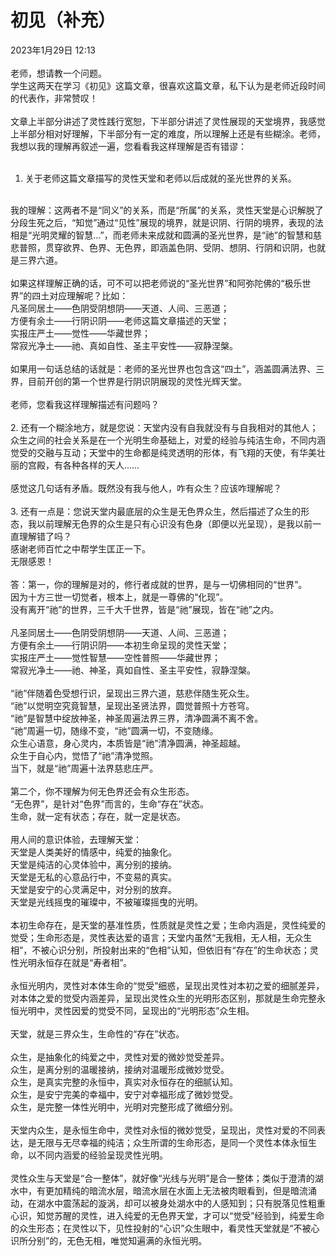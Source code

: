 # 初见（补充）

2023年1月29日 12:13<br>
  <br>
老师，想请教一个问题。<br>
学生这两天在学习《初见》这篇文章，很喜欢这篇文章，私下认为是老师近段时间的代表作，非常赞叹！<br>
  <br>
文章上半部分讲述了灵性践行宽恕，下半部分讲述了灵性展现的天堂境界，我感觉上半部分相对好理解，下半部分有一定的难度，所以理解上还是有些糊涂。老师，我想以我的理解再叙述一遍，您看看我这样理解是否有错谬：<br>
  <br>
1. 关于老师这篇文章描写的灵性天堂和老师以后成就的圣光世界的关系。<br>
  <br>
我的理解：这两者不是“同义”的关系，而是“所属”的关系，灵性天堂是心识解脱了分段生死之后，“知觉”通过“见性”展现的境界，就是识阴、行阴的境界，表现的法相是“光明灵耀的智慧…”，而老师未来成就和圆满的圣光世界，是“祂”的智慧和慈悲普照，贯穿欲界、色界、无色界，即涵盖色阴、受阴、想阴、行阴和识阴，也就是三界六道。<br>
  <br>
如果这样理解正确的话，可不可以把老师说的“圣光世界”和阿弥陀佛的“极乐世界”的四土对应理解呢？比如：<br>
凡圣同居土——色阴受阴想阴——天道、人间、三恶道；<br>
方便有余土——行阴识阴——老师这篇文章描述的天堂；<br>
实报庄严土——觉性——华藏世界；<br>
常寂光净土——祂、真如自性、圣主平安性——寂静涅槃。<br>
  <br>
如果用一句话总结的话就是：老师的圣光世界也包含这“四土”，涵盖圆满法界、三界，目前开创的第一个世界是行阴识阴展现的灵性光辉天堂。<br>
  <br>
老师，您看我这样理解描述有问题吗？<br>
  <br>
2. 还有一个糊涂地方，就是您说：天堂内没有自我就没有与自我相对的其他人；众生之间的社会关系是在一个光明生命基础上，对爱的经验与纯洁生命，不同内涵觉受的交融与互动；天堂中的生命都是纯灵透明的形体，有飞翔的天使，有华美壮丽的宫殿，有各种各样的天人……<br>
  <br>
感觉这几句话有矛盾。既然没有我与他人，咋有众生？应该咋理解呢？<br>
  <br>
3. 还有一点是：您说天堂内最底层的众生是无色界众生，然后描述了众生的形态，我以前理解无色界的众生是只有心识没有色身（即便以光呈现），是我以前一直理解错了吗？<br>
感谢老师百忙之中帮学生匡正一下。<br>
无限感恩！<br>
  <br>
答：第一，你的理解是对的，修行者成就的世界，是与一切佛相同的“世界”。<br>
因为十方三世一切觉者，根本上，就是一尊佛的“化现”。<br>
没有离开“祂”的世界，三千大千世界，皆是“祂”展现，皆在“祂”之内。<br>
  <br>
凡圣同居土——色阴受阴想阴——天道、人间、三恶道；<br>
方便有余土——行阴识阴——本初生命呈现的灵性天堂；<br>
实报庄严土——觉性智慧——空性普照——华藏世界；<br>
常寂光净土——祂、神圣，真如自性、圣主平安性，寂静涅槃。<br>
  <br>
“祂”伴随着色受想行识，呈现出三界六道，慈悲伴随生死众生。<br>
“祂”以觉明空究竟智慧，呈现出圣贤法界，圆觉普照十方苍穹。<br>
“祂”是智慧中绽放神圣，神圣周遍法界三界，清净圆满不离不舍。<br>
“祂”周遍一切，随缘不变，“祂”圆满一切，不变随缘。<br>
众生心语意，身心灵内，本质皆是“祂”清净圆满，神圣超越。<br>
众生于自心内，觉悟了“祂”清净觉照。<br>
当下，就是“祂”周遍十法界慈悲庄严。<br>
  <br>
第二个，你不理解为何无色界还会有众生形态。<br>
“无色界”，是针对“色界”而言的，生命“存在”状态。<br>
生命，就一定有状态；存在，就一定是状态。<br>
  <br>
用人间的意识体验，去理解天堂：<br>
天堂是人类美好的情感中，纯爱的抽象化。<br>
天堂是纯洁的心灵体验中，离分别的接纳。<br>
天堂是无私的心意品行中，不变易的真实。<br>
天堂是安宁的心灵满足中，对分别的放弃。<br>
天堂是光线摇曳的璀璨中，不被璀璨摇曳的光明。<br>
  <br>
本初生命存在，是天堂的基准性质，性质就是灵性之爱；生命内涵是，灵性纯爱的觉受；生命形态是，灵性表达爱的语言；天堂内虽然“无我相，无人相，无众生相”，不被心识分别，所投射出来的“色相”认知，但依旧有“存在”的生命状态；灵性光明永恒存在就是“寿者相”。<br>
  <br>
永恒光明内，灵性对本体生命的“觉受”细惑，呈现出灵性对本初之爱的细腻差异，对本体之爱的觉受内涵差异，呈现出灵性众生的光明形态区别，那就是生命完整永恒光明中，灵性因爱的觉受不同，呈现出的“光明形态”众生相。<br>
  <br>
天堂，就是三界众生，生命性的“存在”状态。<br>
  <br>
众生，是抽象化的纯爱之中，灵性对爱的微妙觉受差异。<br>
众生，是离分别的温暖接纳，接纳对温暖形成微妙觉受。<br>
众生，是真实完整的永恒中，真实对永恒存在的细腻认知。<br>
众生，是安宁完美的幸福中，安宁对幸福形成了微妙觉受。<br>
众生，是完整一体性光明中，光明对完整形成了微细分别。<br>
  <br>
天堂内众生，是永恒生命中，灵性对永恒的微妙觉受，呈现出，灵性对爱的不同表达，是无限与无尽幸福的纯洁；众生所谓的生命形态，是同一个灵性本体永恒生命，以不同内涵爱的经验呈现灵性光明。<br>
  <br>
灵性众生与天堂是“合一整体”，就好像“光线与光明”是合一整体；类似于澄清的湖水中，有更加精纯的暗流水层，暗流水层在水面上无法被肉眼看到，但是暗流涌动，在湖水中震荡起的漩涡，却可以被身处湖水中的人感知到；只有脱落见性粗重心识，知觉苏醒的灵性，进入纯爱的无色界天堂，才可以“觉受”经验到，纯爱生命的众生形态；在灵性以下，见性投射的“心识”众生眼中，看灵性天堂就是“不被心识所分别”的，无色无相，唯觉知遍满的永恒光明。<br>